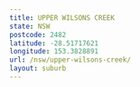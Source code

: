 ```yaml
---
title: UPPER WILSONS CREEK
state: NSW
postcode: 2482
latitude: -28.51717621
longitude: 153.3828891
url: /nsw/upper-wilsons-creek/
layout: suburb
---
```

